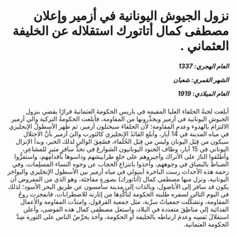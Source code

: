 <h1 dir="rtl">نزول الجيوش اليونانية في أزمير وإعلان مصطفى كمال أتاتورك استقلاله عن الخليفة العثماني .</h1>

<h5 dir="rtl">العام الهجري:  1337

الشهر القمري: شعبان

العام الميلادي: 1919</h5>

<p dir="rtl">أبلغت لجنةُ الحلفاء العليا المقيمة في باريس الحكومةَ العثمانيةَ قرارًا يقضي بنزول الجيوشِ اليونانية في أزمير ويحذِّرونها من المقاومة، فأبلغت الحكومةُ التركية والي أزمير الالتزامَ بالهدوء وعدمِ المقاومة؛ لأن الحلفاءَ سيحتلون أزمير، ثم ظهر الأسطولُ الإنجليزي في مياه المدينة في 14 أيار، وأبلغ القائدُ الإنجليزي كالثورب واليَ أزمير بأنَّ الاحتلال سيكون من قِبَل اليونان وليس من قِبَل الحُلَفاء، فصُعِقَ الوالي لذلك الخبر، وبدأ الإنزال اليوناني في 15 أيار، وطاف الجنود اليونانيون الشوارعَ في تحدٍّ سافرٍ مثيرٍ للمشاعِرِ، وأطلقوا النارَ على الأتراك وأجبروهم على خلعِ طرابيشهم وداسوها بأقدامِهم، واستفزُّوا الضباطَ بالبصاق في وجوههم، وأخذوا بانتزاعِ الحجاب عن وجوه النساء المسلِمات، وفي زحمة هذه الأحداث رست الباخرة أينبولي في مياه أزمير بين الأسطول الإنجليزي والبواخر اليونانية، ونزل منها مصطفى كمال (أتاتورك) بصورةٍ مفاجئة، وهو الذي من المفروض أن يكون قد سافر إلى الأناضول، وبالذات إلى مدينة سامسون عن طريق البحر الأسود؛ لذلك في اليوم التالي لسفره طلبته الحكومة لتأكُّدِها من إثارته للاضطرابات، فانفجرت روحُ المقاومة، وتشكَّلت جمعياتٌ سرِّية، مثل جمعية القرقول، وامتدَّت المقاومة والأعمال الفدائية إلى مناطِقَ متعددة في البلاد، واستغل مصطفى كمال هذه الفوضى، وأعلن استقلالَ نَفسِه وعدمَ ارتباطه بالخليفة أو الحكومة، وأخذ يحرِّضُ الناس على الثورة ضِدَّ الحكومة العثمانية.</p></br>
